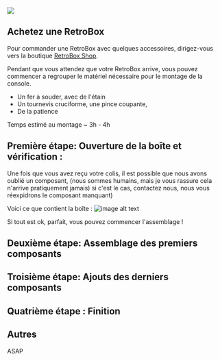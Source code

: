 <div class="image-header">
	<img src="https://i.imgur.com/32ObfXb.png"/>
</div>

## Achetez une RetroBox

Pour commander une RetroBox avec quelques accessoires, dirigez-vous vers la boutique [RetroBox Shop](https://retrobox.fr/shop).

Pendant que vous attendez que votre RetroBox arrive, vous pouvez commencer a regrouper le matériel nécessaire pour le montage de la console.

* Un fer à souder, avec de l'étain
* Un tournevis cruciforme, une pince coupante,
* De la patience

Temps estimé au montage ~ 3h - 4h

## Première étape: Ouverture de la boîte et vérification :

Une fois que vous avez reçu votre colis, il est possible que nous avons oublié un composant, (nous sommes humains, mais je vous rassure cela n'arrive pratiquement jamais) si c'est le cas, contactez nous, nous vous réexpidrons le composant manquant)

Voici ce que contient la boîte :
![image alt text](https://static.retrobox.tech/img/box.png)

Si tout est ok, parfait, vous pouvez commencer l'assemblage !

## Deuxième étape: Assemblage des premiers composants

## Troisième étape: Ajouts des derniers composants

## Quatrième étape : Finition

## Autres

ASAP
